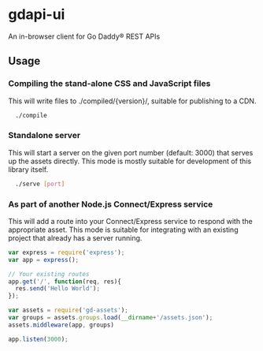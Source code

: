 gdapi-ui
========

An in-browser client for Go Daddy® REST APIs

Usage
--------

### Compiling the stand-alone CSS and JavaScript files
This will write files to ./compiled/{version}/, suitable for publishing to a CDN.

```bash
  ./compile
```


### Standalone server
This will start a server on the given port number (default: 3000) that serves up the assets directly.
This mode is mostly suitable for development of this library itself.

```bash
  ./serve [port]
```

### As part of another Node.js Connect/Express service
This will add a route into your Connect/Express service to respond with the appropriate asset.
This mode is suitable for integrating with an existing project that already has a server running.
```javascript
var express = require('express');
var app = express();

// Your existing routes
app.get('/', function(req, res){
  res.send('Hello World');
});

var assets = require('gd-assets');
var groups = assets.groups.load(__dirname+'/assets.json');
assets.middleware(app, groups)

app.listen(3000);
```